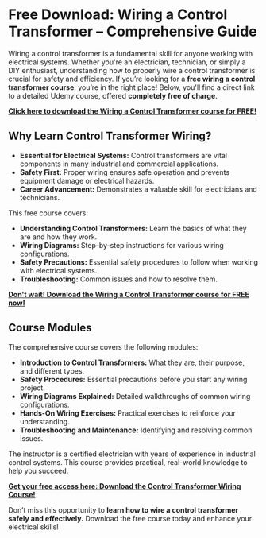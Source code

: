 # Free Download: Wiring a Control Transformer – Comprehensive Guide

Wiring a control transformer is a fundamental skill for anyone working with electrical systems. Whether you're an electrician, technician, or simply a DIY enthusiast, understanding how to properly wire a control transformer is crucial for safety and efficiency.  If you’re looking for a **free wiring a control transformer course**, you’re in the right place! Below, you'll find a direct link to a detailed Udemy course, offered **completely free of charge**.

[**Click here to download the Wiring a Control Transformer course for FREE!**](https://udemywork.com/wiring-a-control-transformer)

## Why Learn Control Transformer Wiring?

*   **Essential for Electrical Systems:** Control transformers are vital components in many industrial and commercial applications.
*   **Safety First:** Proper wiring ensures safe operation and prevents equipment damage or electrical hazards.
*   **Career Advancement:** Demonstrates a valuable skill for electricians and technicians.

This free course covers:

*   **Understanding Control Transformers:** Learn the basics of what they are and how they work.
*   **Wiring Diagrams:** Step-by-step instructions for various wiring configurations.
*   **Safety Precautions:** Essential safety procedures to follow when working with electrical systems.
*   **Troubleshooting:** Common issues and how to resolve them.

[**Don't wait! Download the Wiring a Control Transformer course for FREE now!**](https://udemywork.com/wiring-a-control-transformer)

## Course Modules

The comprehensive course covers the following modules:

*   **Introduction to Control Transformers:**  What they are, their purpose, and different types.
*   **Safety Procedures:**  Essential precautions before you start any wiring project.
*   **Wiring Diagrams Explained:**  Detailed walkthroughs of common wiring configurations.
*   **Hands-On Wiring Exercises:** Practical exercises to reinforce your understanding.
*   **Troubleshooting and Maintenance:**  Identifying and resolving common issues.

The instructor is a certified electrician with years of experience in industrial control systems. This course provides practical, real-world knowledge to help you succeed.

[**Get your free access here: Download the Control Transformer Wiring Course!**](https://udemywork.com/wiring-a-control-transformer)

Don’t miss this opportunity to **learn how to wire a control transformer safely and effectively.** Download the free course today and enhance your electrical skills!
